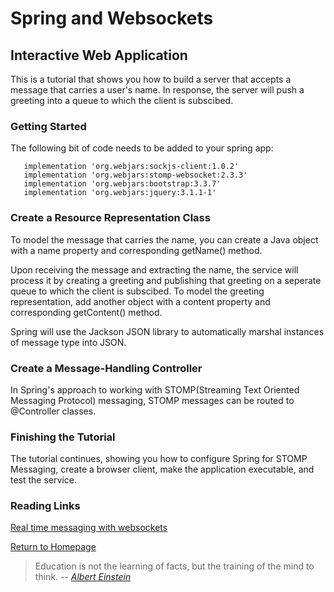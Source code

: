 # Spring and Websockets

## Interactive Web Application
This is a tutorial that shows you how to build a server that
accepts a message that carries a user's name. In response, the server
will push a greeting into a queue to which the client is subscibed.
### Getting Started
The following bit of code needs to be added to your spring app:<br>
```implementation 'org.webjars:webjars-locator-core'
   implementation 'org.webjars:sockjs-client:1.0.2'
   implementation 'org.webjars:stomp-websocket:2.3.3'
   implementation 'org.webjars:bootstrap:3.3.7'
   implementation 'org.webjars:jquery:3.1.1-1' 
```
### Create a Resource Representation Class
To model the message that carries the name, you can create
a Java object with a name property and corresponding getName() method.

Upon receiving the message and extracting the name, the service
will process it by creating a greeting and publishing that greeting
on a seperate queue to which the client is subscibed. To model
the greeting representation, add another object with a content property
and corresponding getContent() method. 

Spring will use the Jackson JSON library to automatically
marshal instances of message type into JSON.

### Create a Message-Handling Controller
In Spring's approach to working with STOMP(Streaming Text Oriented Messaging Protocol)
 messaging, STOMP messages can be routed to @Controller classes. 

### Finishing the Tutorial
The tutorial continues, showing you how to configure Spring
for STOMP Messaging, create a browser client, make the application
executable, and test the service.  
 
  

  



### Reading Links
[Real time messaging with websockets](https://spring.io/guides/gs/messaging-stomp-websocket/) <br>


[Return to Homepage](https://claudiobailon.github.io/reading-notes/401.html)


 
>Education is not the learning of facts,
>but the training of the mind to think.
> -- <cite>[Albert Einstein][1]</cite>

[1]:https://www.goodreads.com/quotes/6137386-education-is-not-the-learning-of-facts-but-the-training 